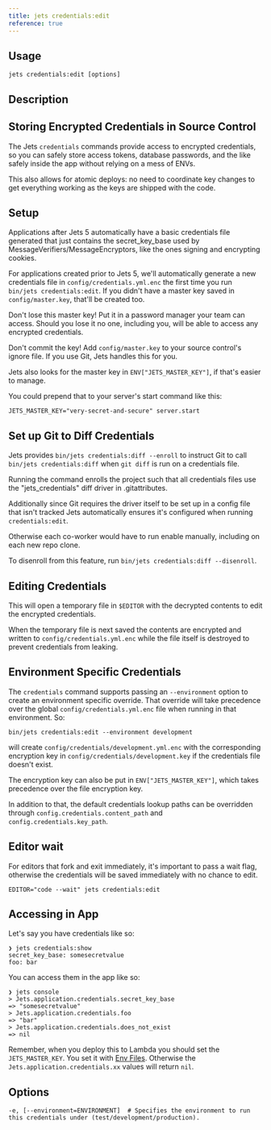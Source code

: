 ```yaml
---
title: jets credentials:edit
reference: true
---
```


## Usage

    jets credentials:edit [options]

## Description

## Storing Encrypted Credentials in Source Control

The Jets `credentials` commands provide access to encrypted credentials,
so you can safely store access tokens, database passwords, and the like
safely inside the app without relying on a mess of ENVs.

This also allows for atomic deploys: no need to coordinate key changes
to get everything working as the keys are shipped with the code.

## Setup

Applications after Jets 5 automatically have a basic credentials file generated
that just contains the secret_key_base used by MessageVerifiers/MessageEncryptors, like the ones
signing and encrypting cookies.

For applications created prior to Jets 5, we'll automatically generate a new
credentials file in `config/credentials.yml.enc` the first time you run `bin/jets credentials:edit`.
If you didn't have a master key saved in `config/master.key`, that'll be created too.

Don't lose this master key! Put it in a password manager your team can access.
Should you lose it no one, including you, will be able to access any encrypted
credentials.

Don't commit the key! Add `config/master.key` to your source control's
ignore file. If you use Git, Jets handles this for you.

Jets also looks for the master key in `ENV["JETS_MASTER_KEY"]`, if that's easier to manage.

You could prepend that to your server's start command like this:

    JETS_MASTER_KEY="very-secret-and-secure" server.start

## Set up Git to Diff Credentials

Jets provides `bin/jets credentials:diff --enroll` to instruct Git to call
`bin/jets credentials:diff` when `git diff` is run on a credentials file.

Running the command enrolls the project such that all credentials files use the
"jets_credentials" diff driver in .gitattributes.

Additionally since Git requires the driver itself to be set up in a config file
that isn't tracked Jets automatically ensures it's configured when running
`credentials:edit`.

Otherwise each co-worker would have to run enable manually, including on each new
repo clone.

To disenroll from this feature, run `bin/jets credentials:diff --disenroll`.

## Editing Credentials

This will open a temporary file in `$EDITOR` with the decrypted contents to edit
the encrypted credentials.

When the temporary file is next saved the contents are encrypted and written to
`config/credentials.yml.enc` while the file itself is destroyed to prevent credentials
from leaking.

## Environment Specific Credentials

The `credentials` command supports passing an `--environment` option to create an
environment specific override. That override will take precedence over the
global `config/credentials.yml.enc` file when running in that environment. So:

    bin/jets credentials:edit --environment development

will create `config/credentials/development.yml.enc` with the corresponding
encryption key in `config/credentials/development.key` if the credentials file
doesn't exist.

The encryption key can also be put in `ENV["JETS_MASTER_KEY"]`, which takes
precedence over the file encryption key.

In addition to that, the default credentials lookup paths can be overridden through
`config.credentials.content_path` and `config.credentials.key_path`.

## Editor wait

For editors that fork and exit immediately, it's important to pass a wait flag,
otherwise the credentials will be saved immediately with no chance to edit.

    EDITOR="code --wait" jets credentials:edit

## Accessing in App

Let's say you have credentials like so:

    ❯ jets credentials:show
    secret_key_base: somesecretvalue
    foo: bar

You can access them in the app like so:

    ❯ jets console
    > Jets.application.credentials.secret_key_base
    => "somesecretvalue"
    > Jets.application.credentials.foo
    => "bar"
    > Jets.application.credentials.does_not_exist
    => nil

Remember, when you deploy this to Lambda you should set the `JETS_MASTER_KEY`. You set it with [Env Files](https://rubyonjets.com/docs/env-files/). Otherwise the `Jets.application.credentials.xx` values will return `nil`.



## Options

```
-e, [--environment=ENVIRONMENT]  # Specifies the environment to run this credentials under (test/development/production).
```

